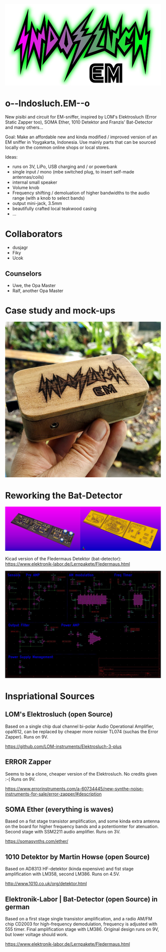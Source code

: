 ![IndoSluch Logo by Helmi](https://github.com/GenericLab/o--Indosluch.EM--o/raw/main/Indosluch_Logo_color.jpg)

# o--Indosluch.EM--o
New pisibi and circuit for EM-sniffer, inspired by LOM's Elektrosluch (Error Static Zapper too), SOMA Ether, 1010 Detektor and Franzis' Bat-Detector and many others...

Goal: Make an affordable new and kinda modified / improved version of an EM sniffer in Yoygakarta, Indonesia. Use mainly parts that can be sourced locally on the common online shops or local stores.

Ideas:
* runs on 3V, LiPo, USB charging and / or powerbank
* single input / mono (mbe switched plug, to insert self-made antennas/coils)
* internal small speaker
* Volume knob
* Frequency shifting / demoluation of higher bandwidths to the audio range (with a knob to select bands)
* output mini-jack, 3.5mm
* beautifully crafted local teakwood casing
* ...

# Collaborators
* dusjagr
* Fiky
* Ucok

## Counselors
* Uwe, the Opa Master
* Ralf, another Opa Master

# Case study and mock-ups

![IndoSluch Logo by Helmi](https://github.com/GenericLab/o--Indosluch.EM--o/raw/main/photos/Indosluch_engraved_mockup.jpg)

# Reworking the Bat-Detector

![3 PCBs version](https://github.com/GenericLab/o--Indosluch.EM--o/raw/main/Indosluch_AM/Indosluch_AM_PCB.3d.jpg)

Kicad version of the Fledermaus Detektor (bat-detector): https://www.elektronik-labor.de/Lernpakete/Fledermaus.html

![3 PCBs version](https://github.com/GenericLab/o--Indosluch.EM--o/raw/main/Indosluch_AM/Indosluch_AM_schematic.jpg)

# Inspriational Sources

## LOM's Elektrosluch (open Source)

Based on a single chip dual channel bi-polar Audio Operational Amplifier, opa1612, can be replaced by cheaper more noisier TL074  (suchas the Error Zapper). Runs on 9V. 

https://github.com/LOM-instruments/Elektrosluch-3-plus

## ERROR Zapper

Seems to be a clone, cheaper version of the Elektrosluch. No credits given :-(
Runs on 9V.

https://www.errorinstruments.com/a-60734445/new-synthe-noise-instruments-for-sale/error-zapper/#description

## SOMA Ether (everything is waves)

Based on a fist stage transistor amplification, and some kinda extra antenna on the board for higher frequency bands and a potentiomter for atenuation. Second stage with SSM2211 audio amplifier. Runs on 3V.

https://somasynths.com/ether/

## 1010 Detektor by Martin Howse (open Source)

Based on AD8313 HF-detektor (kinda expensive) and fist stage amplification with LM358, second LM386. Runs on 4.5V.

http://www.1010.co.uk/org/detektor.html

## Elektronik-Labor |  Bat-Detector (open Source) in german

Based on a first stage single transistor amplification, and a radio AM/FM chip CD2003 for high-frequency demodulation, frequency is adjusted with 555 timer. Final amplification stage with LM386. Original design runs on 9V, but lower voltage should work.

https://www.elektronik-labor.de/Lernpakete/Fledermaus.html
